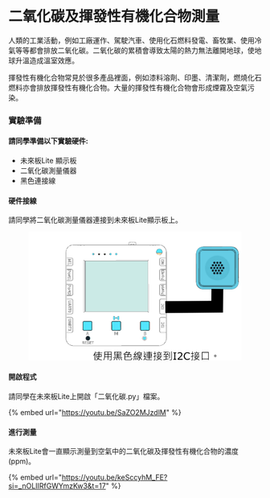 # 二氧化碳及揮發性有機化合物測量

人類的工業活動，例如工廠運作、駕駛汽車、使用化石燃料發電、畜牧業、使用冷氣等等都會排放二氧化碳。二氧化碳的累積會導致太陽的熱力無法離開地球，使地球升溫造成溫室效應。

揮發性有機化合物常見於很多產品裡面，例如漆料溶劑、印墨、清潔劑，燃燒化石燃料亦會排放揮發性有機化合物。大量的揮發性有機化合物會形成煙霧及空氣污染。

### 實驗準備

#### 請同學準備以下實驗硬件:

* 未來板Lite 顯示板
* 二氧化碳測量儀器
* 黑色連接線

#### 硬件接線

請同學將二氧化碳測量儀器連接到未來板Lite顯示板上。

<figure><img src="../.gitbook/assets/co2sensor_wiring.png" alt=""><figcaption></figcaption></figure>

#### 開啟程式

請同學在未來板Lite上開啟「二氧化碳.py」檔案。

{% embed url="https://youtu.be/SaZO2MJzdlM" %}

#### 進行測量

未來板Lite會一直顯示測量到空氣中的二氧化碳及揮發性有機化合物的濃度(ppm)。

{% embed url="https://youtu.be/keSccyhM_FE?si=_nOLIIRfGWYmzKw3&t=17" %}

